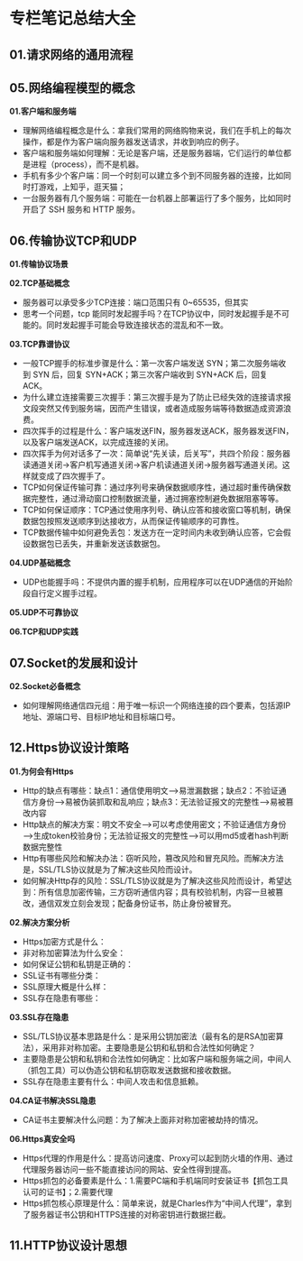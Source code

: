 # 专栏笔记总结大全


## 01.请求网络的通用流程

## 05.网络编程模型的概念

**01.客户端和服务端**

- 理解网络编程概念是什么：拿我们常用的网络购物来说，我们在手机上的每次操作，都是作为客户端向服务器发送请求，并收到响应的例子。
- 客户端和服务端如何理解：无论是客户端，还是服务器端，它们运行的单位都是进程（process），而不是机器。
- 手机有多少个客户端：同一个时刻可以建立多个到不同服务器的连接，比如同时打游戏，上知乎，逛天猫；
- 一台服务器有几个服务端：可能在一台机器上部署运行了多个服务，比如同时开启了 SSH 服务和 HTTP 服务。


## 06.传输协议TCP和UDP

**01.传输协议场景**


**02.TCP基础概念**

- 服务器可以承受多少TCP连接：端口范围只有 0~65535，但其实
- 思考一个问题，tcp 能同时发起握手吗？在TCP协议中，同时发起握手是不可能的。同时发起握手可能会导致连接状态的混乱和不一致。

**03.TCP靠谱协议**

- 一般TCP握手的标准步骤是什么：第一次客户端发送 SYN；第二次服务端收到 SYN 后，回复 SYN+ACK；第三次客户端收到 SYN+ACK 后，回复 ACK。
- 为什么建立连接需要三次握手：第三次握手是为了防止已经失效的连接请求报文段突然又传到服务端，因而产生错误，或者造成服务端等待数据造成资源浪费。
- 四次挥手的过程是什么：客户端发送FIN，服务器发送ACK，服务器发送FIN，以及客户端发送ACK，以完成连接的关闭。
- 四次挥手为何对话多了一次：简单说“先关读，后关写”，共四个阶段：服务器读通道关闭->客户机写通道关闭->客户机读通道关闭->服务器写通道关闭。这样就变成了四次握手了。
- TCP如何保证传输可靠：通过序列号来确保数据顺序性，通过超时重传确保数据完整性，通过滑动窗口控制数据流量，通过拥塞控制避免数据阻塞等等。
- TCP如何保证顺序：TCP通过使用序列号、确认应答和接收窗口等机制，确保数据包按照发送顺序到达接收方，从而保证传输顺序的可靠性。
- TCP数据传输中如何避免丢包：发送方在一定时间内未收到确认应答，它会假设数据包已丢失，并重新发送该数据包。

**04.UDP基础概念**

- UDP也能握手吗：不提供内置的握手机制，应用程序可以在UDP通信的开始阶段自行定义握手过程。

**05.UDP不可靠协议**

**06.TCP和UDP实践**

## 07.Socket的发展和设计

**02.Socket必备概念**

- 如何理解网络通信四元组：用于唯一标识一个网络连接的四个要素，包括源IP地址、源端口号、目标IP地址和目标端口号。


## 12.Https协议设计策略

**01.为何会有Https**

- Http的缺点有哪些：缺点1：通信使用明文——>易泄漏数据；缺点2：不验证通信方身份——>易被伪装抓取和乱响应；缺点3：无法验证报文的完整性——>易被篡改内容
- Http缺点的解决方案：明文不安全——>可以考虑使用密文；不验证通信方身份——>生成token校验身份；无法验证报文的完整性——>可以用md5或者hash判断数据完整性
- Http有哪些风险和解决办法：窃听风险，篡改风险和冒充风险。而解决方法是，SSL/TLS协议就是为了解决这些风险而设计。
- 如何解决Http存的风险：SSL/TLS协议就是为了解决这些风险而设计，希望达到：所有信息加密传输，三方窃听通信内容；具有校验机制，内容一旦被篡改，通信双发立刻会发现；配备身份证书，防止身份被冒充。

**02.解决方案分析**

- Https加密方式是什么：
- 非对称加密算法为什么安全：
- 如何保证公钥和私钥是正确的：
- SSL证书有哪些分类：
- SSL原理大概是什么样：
- SSL存在隐患有哪些：


**03.SSL存在隐患**

- SSL/TLS协议基本思路是什么：是采用公钥加密法（最有名的是RSA加密算法），采用非对称加密。主要隐患是公钥和私钥和合法性如何确定？
- 主要隐患是公钥和私钥和合法性如何确定：比如客户端和服务端之间，中间人（抓包工具）可以伪造公钥和私钥窃取发送数据和接收数据。
- SSL存在隐患主要有什么：中间人攻击和信息抵赖。

**04.CA证书解决SSL隐患**

- CA证书主要解决什么问题：为了解决上面非对称加密被劫持的情况。

**06.Https真安全吗**

- Https代理的作用是什么：提高访问速度、Proxy可以起到防火墙的作用、通过代理服务器访问一些不能直接访问的网站、安全性得到提高。
- Https抓包的必备要素是什么：1.需要PC端和手机端同时安装证书【抓包工具认可的证书】；2.需要代理
- Https抓包核心原理是什么：简单来说，就是Charles作为“中间人代理”，拿到了服务器证书公钥和HTTPS连接的对称密钥进行数据拦截。


## 11.HTTP协议设计思想












